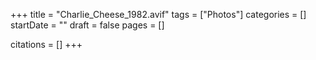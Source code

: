 +++
title = "Charlie_Cheese_1982.avif"
tags = ["Photos"]
categories = []
startDate = ""
draft = false
pages = []

citations = []
+++
